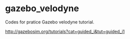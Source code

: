 # gazebo_velodyne
Codes for pratice Gazebo velodyne tutorial.

http://gazebosim.org/tutorials?cat=guided_i&tut=guided_i1
